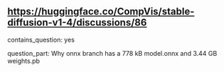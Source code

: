 ## https://huggingface.co/CompVis/stable-diffusion-v1-4/discussions/86

contains_question: yes

question_part: Why onnx branch has a 778 kB model.onnx and 3.44 GB weights.pb